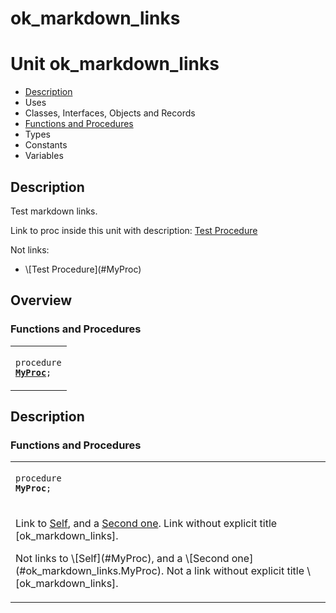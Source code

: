 # ok\_markdown\_links


# Unit ok\_markdown\_links

- [Description](#PasDoc-Description)
- Uses
- Classes, Interfaces, Objects and Records
- [Functions and Procedures](#PasDoc-FuncsProcs)
- Types
- Constants
- Variables

<span id="PasDoc-Description"/>

## Description
Test markdown links.</p>
<p>


Link to proc inside this unit with description: [Test Procedure](ok_markdown_links.md#MyProc)

Not links:



- \\\[Test Procedure\](#MyProc)



<span id="PasDoc-Uses"/>

## Overview

### Functions and Procedures
<span id="PasDoc-FuncsProcs"/>


<table>
<tr>

<td>

<code>procedure <strong><a href="ok_markdown_links.md#MyProc">MyProc</a></strong>;</code>
</td>
</tr>
</table>

## Description

### Functions and Procedures

<table>
<tr>

<td>

<span id="MyProc"/><code>procedure <strong>MyProc</strong>;</code>
</td>
</tr>
<tr><td colspan="1">

Link to [Self](ok_markdown_links.md#MyProc), and a [Second one](ok_markdown_links.md#MyProc). Link without explicit title \[ok\_markdown\_links\].

Not links to \\\[Self\](#MyProc), and a \\\[Second one\](#ok\_markdown\_links.MyProc). Not a link without explicit title \\\[ok\_markdown\_links\].

</td></tr>
</table>
